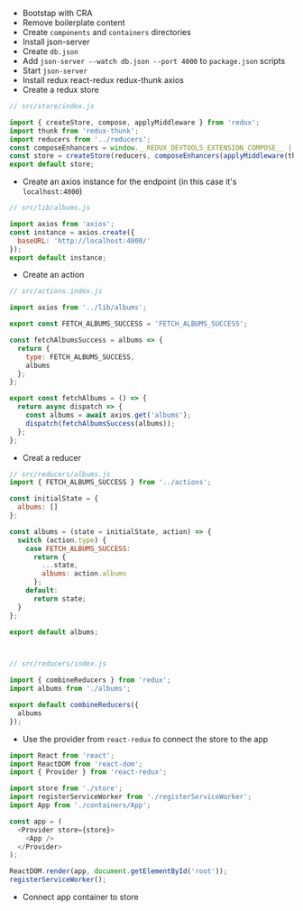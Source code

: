 * Bootstap with CRA
* Remove boilerplate content
* Create `components` and `containers` directories
* Install json-server
* Create `db.json`
* Add `json-server --watch db.json --port 4000` to `package.json` scripts
* Start `json-server`
* Install redux react-redux redux-thunk axios
* Create a redux store

```js
// src/store/index.js

import { createStore, compose, applyMiddleware } from 'redux';
import thunk from 'redux-thunk';
import reducers from '../reducers';
const composeEnhancers = window.__REDUX_DEVTOOLS_EXTENSION_COMPOSE__ || compose;
const store = createStore(reducers, composeEnhancers(applyMiddleware(thunk)));
export default store;
```

* Create an axios instance for the endpoint (in this case it's `localhost:4000`)

```js
// src/lib/albums.js

import axios from 'axios';
const instance = axios.create({
  baseURL: 'http://localhost:4000/'
});
export default instance;
```

* Create an action

```js
// src/actions.index.js

import axios from '../lib/albums';

export const FETCH_ALBUMS_SUCCESS = 'FETCH_ALBUMS_SUCCESS';

const fetchAlbumsSuccess = albums => {
  return {
    type: FETCH_ALBUMS_SUCCESS,
    albums
  };
};

export const fetchAlbums = () => {
  return async dispatch => {
    const albums = await axios.get('albums');
    dispatch(fetchAlbumsSuccess(albums));
  };
};
```

* Creat a reducer

```js
// src/reducers/albums.js
import { FETCH_ALBUMS_SUCCESS } from '../actions';

const initialState = {
  albums: []
};

const albums = (state = initialState, action) => {
  switch (action.type) {
    case FETCH_ALBUMS_SUCCESS:
      return {
        ...state,
        albums: action.albums
      };
    default:
      return state;
  }
};

export default albums;



// src/reducers/index.js

import { combineReducers } from 'redux';
import albums from './albums';

export default combineReducers({
  albums
});
```

* Use the provider from `react-redux` to connect the store to the app

```js
import React from 'react';
import ReactDOM from 'react-dom';
import { Provider } from 'react-redux';

import store from './store';
import registerServiceWorker from './registerServiceWorker';
import App from './containers/App';

const app = (
  <Provider store={store}>
    <App />
  </Provider>
);

ReactDOM.render(app, document.getElementById('root'));
registerServiceWorker();

```
* Connect app container to store
